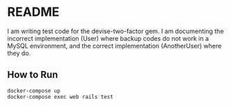 # README

I am writing test code for the devise-two-factor gem.
I am documenting the incorrect implementation (User) where backup codes do not work in a MySQL environment, and the correct implementation (AnotherUser) where they do.

## How to Run

```
docker-compose up
docker-compose exec web rails test
```
